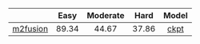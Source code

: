 |                                             | Easy | Moderate | Hard | Model |
|---------------------------------------------|:-------:|:-------:|:-------:|:-------:|
|[m2fusion](M2-Fusion-New/tools)| 89.34 | 44.67 | 37.86 | [ckpt](https://drive.google.com/file/d/1Ukgj2VkNJJSvp7oSkUwZeCmyidfhfhmD/view?usp=sharing) |

